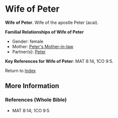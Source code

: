 # Wife of Peter
**Wife of Peter**. 
Wife of the apostle Peter (acai). 




**Familial Relationships of Wife of Peter**


* Gender: female
* Mother: [Peter's Mother-in-law](MotherinlawOfPeter.md)
* Partner(s): [Peter](Peter.md)




**Key References for Wife of Peter**: 
MAT 8:14, 1CO 9:5. 






Return to [Index](00-Index.md)

## More Information

### References (Whole Bible)

* MAT 8:14; 1CO 9:5



